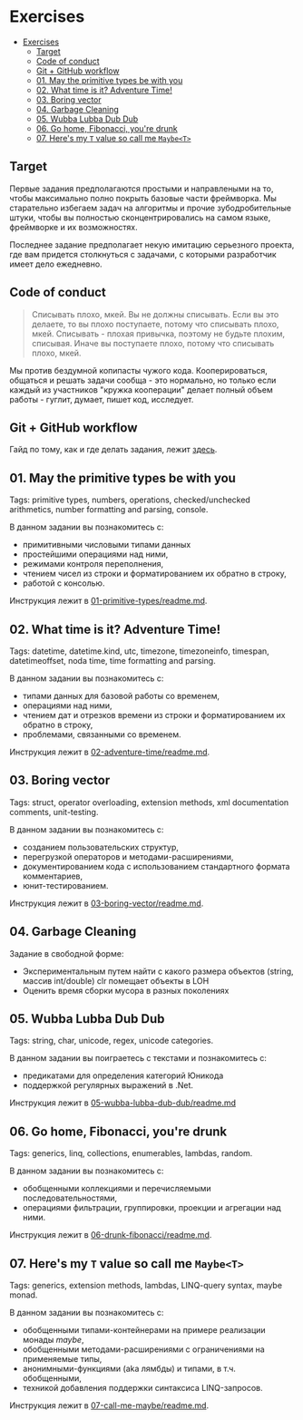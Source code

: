 # Exercises

<!-- TOC -->

- [Exercises](#exercises)
  - [Target](#target)
  - [Code of conduct](#code-of-conduct)
  - [Git + GitHub workflow](#git--github-workflow)
  - [01. May the primitive types be with you](#01-may-the-primitive-types-be-with-you)
  - [02. What time is it? Adventure Time!](#02-what-time-is-it-adventure-time)
  - [03. Boring vector](#03-boring-vector)
  - [04. Garbage Cleaning](#04-garbage-cleaning)
  - [05. Wubba Lubba Dub Dub](#05-wubba-lubba-dub-dub)
  - [06. Go home, Fibonacci, you're drunk](#06-go-home-fibonacci-youre-drunk)
  - [07. Here's my `T` value so call me `Maybe<T>`](#07-heres-my-t-value-so-call-me-maybet)

<!-- /TOC -->

## Target

Первые задания предполагаются простыми и направлеными на то, чтобы максимально полно покрыть базовые части фреймворка. Мы старательно избегаем задач на алгоритмы и прочие зубодробительные штуки, чтобы вы полностью сконцентрировались на самом языке, фреймворке и их возможностях.

Последнее задание предполагает некую имитацию серьезного проекта, где вам придется столкнуться с задачами, с которыми разработчик имеет дело ежедневно.

## Code of conduct

> Списывать плохо, мкей. Вы не должны списывать. Если вы это делаете, то вы плохо поступаете, потому что списывать плохо, мкей. Списывать - плохая привычка, поэтому не будьте плохим, списывая. Иначе вы поступаете плохо, потому что списывать плохо, мкей.

Мы против бездумной копипасты чужого кода. Кооперироваться, общаться и решать задачи сообща - это нормально, но только если каждый из участников "кружка кооперации" делает полный объем работы - гуглит, думает, пишет код, исследует.

## Git + GitHub workflow

Гайд по тому, как и где делать задания, лежит [здесь](git-help.md).

## 01. May the primitive types be with you

Tags: primitive types, numbers, operations, checked/unchecked arithmetics, number formatting and parsing, console.

В данном задании вы познакомитесь с:

- примитивными числовыми типами данных
- простейшими операциями над ними,
- режимами контроля переполнения,
- чтением чисел из строки и форматированием их обратно в строку,
- работой с консолью.

Инструкция лежит в [01-primitive-types/readme.md](01-primitive-types/readme.md).

## 02. What time is it? Adventure Time!

Tags: datetime, datetime.kind, utc, timezone, timezoneinfo, timespan, datetimeoffset, noda time, time formatting and parsing.

В данном задании вы познакомитесь с:

- типами данных для базовой работы со временем,
- операциями над ними,
- чтением дат и отрезков времени из строки и форматированием их обратно в строку,
- проблемами, связанными со временем.

Инструкция лежит в [02-adventure-time/readme.md](02-adventure-time/readme.md).

## 03. Boring vector

Tags: struct, operator overloading, extension methods, xml documentation comments, unit-testing.

В данном задании вы познакомитесь с:

- созданием пользовательских структур,
- перегрузкой операторов и методами-расширениями,
- документированием кода с использованием стандартного формата комментариев,
- юнит-тестированием.

Инструкция лежит в [03-boring-vector/readme.md](03-boring-vector/readme.md).

## 04. Garbage Cleaning

Задание в свободной форме:

- Экспериментальным путем найти с какого размера объектов (string, массив int/double) clr помещает объекты в LOH
- Оценить время сборки мусора в разных поколениях

## 05. Wubba Lubba Dub Dub

Tags: string, char, unicode, regex, unicode categories.

В данном задании вы поиграетесь с текстами и познакомитесь с:

- предикатами для определения категорий Юникода
- поддержкой регулярных выражений в .Net.

Инструкция лежит в [05-wubba-lubba-dub-dub/readme.md](05-wubba-lubba-dub-dub/readme.md)

## 06. Go home, Fibonacci, you're drunk

Tags: generics, linq, collections, enumerables, lambdas, random.

В данном задании вы познакомитесь с:

- обобщенными коллекциями и перечисляемыми последовательностями,
- операциями фильтрации, группировки, проекции и агрегации над ними.

Инструкция лежит в [06-drunk-fibonacci/readme.md](06-drunk-fibonacci/readme.md).

## 07. Here's my `T` value so call me `Maybe<T>`

Tags: generics, extension methods, lambdas, LINQ-query syntax, maybe monad.

В данном задании вы познакомитесь с:

- обобщенными типами-контейнерами на примере реализации монады _maybe_,
- обобщенными методами-расширениями с ограничениями на применяемые типы,
- анонимными-функциями (aka лямбды) и типами, в т.ч. обобщенными,
- техникой добавления поддержки синтаксиса LINQ-запросов.

Инструкция лежит в [07-call-me-maybe/readme.md](07-call-me-maybe/readme.md).